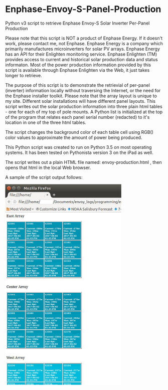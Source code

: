 # Enphase-Envoy-S-Panel-Production
Python v3 script to retrieve Enphase Envoy-S Solar Inverter Per-Panel Production

Please note that this script is NOT a product of Enphase Energy. If it doesn't work, please contact me, not Enphase. Enphase Energy is a company which primarily manufactures microinverters for solar PV arrays. Enphase Energy has an API for their Enlighten monitoring service. Enphase Enlighten (TM) provides access to current and historical solar production data and status informaton. Most of the power production information provided by this script is available through Enphase Enlighten via the Web, it just takes longer to retrieve.

The purpose of this script is to demonstrate the retrievial of per-panel (inverter) information locally without traversing the Internet, or the need for the Enphase installer toolkit.
Please note that the array layout is unique to my site.  Different solar installations will have different panel layouts.  This script writes out the solar production information into three plain html tables - one for each of my top of pole mounts.  A Python list is initialized at the top of the program that relates each panel serial number (redacted) to it's location in one of the three html tables.  

The script changes the background color of each table cell using RGB() color values to approximate the amount of power being produced.

This Python script was created to run on Python 3.5 on most operating systems.
It has been tested on Pythonista version 3 on the iPad as well.

The script writes out a plain HTML file named: envoy-production.html , then opens that html in the local Web browser.

A sample of the script output follows:

![Screenshot of Solar Production](production-screenshot.png)
